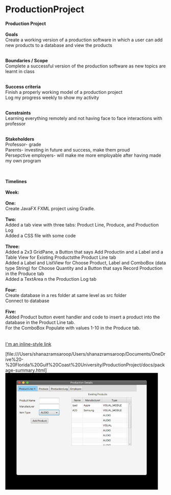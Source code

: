 # ProductionProject
**Production Project** </br>
 </br>
**Goals** </br> 
Create a working version of a production software in which a user can add new products to a database and view the products </br>
</br>

**Boundaries / Scope** </br>
Complete a successful version of the production software as new topics are learnt in class</br>
</br>

**Success criteria** </br>
Finish a properly working model of a production project </br>
Log my progress weekly to show my activity </br>
</br>

**Constraints** </br>
Learning everything remotely and not having face to face interactions with professor </br>
</br>

**Stakeholders** </br>
Professor- grade </br>
Parents- investing in future and success, make them proud </br>
Persepctive employers- will make me more employable after having made my own program </br>
</br>
</br>

**Timelines** </br>
</br>
**Week:** </br>
</br>
**One:** </br>
Create JavaFX FXML project using Gradle. </br>
</br>
**Two:** </br>
Added a tab view with three tabs: Product Line, Produce, and Production Log  </br>
Added a CSS file with some code </br>
</br>
**Three:** </br>
Added a 2x3 GridPane, a Button that says Add Productin and a Label and a Table View for Existing Productsthe Product Line tab</br>
Added a Label and ListView for Choose Product, Label and ComboBox (data type String) for Choose Quantity and a Button that says Record Production in the Produce tab
 </br>
 Added a TextArea n the Production Log tab </br>
</br>
**Four:** </br>
Create database in a res folder at same level as src folder </br>
Connect to database </br>
</br>
**Five:** </br>
Added Product button event handler and code to insert a product into the database in the Product Line tab.</br>
For the ComboBox Populate with values 1-10 in the Produce tab. </br>
</br>
</br>
[I'm an inline-style link](file:///Users/shanazramsaroop/Users/shanazramsaroop/Documents/OneDrive%20-%20Florida%20Gulf%20Coast%20University/ProductionProject/docs/package-summary.html
)

[file:///Users/shanazramsaroop/Users/shanazramsaroop/Documents/OneDrive%20-%20Florida%20Gulf%20Coast%20University/ProductionProject/docs/package-summary.html]
</br>
![Demo](docs/giphy.gif)
</br>


